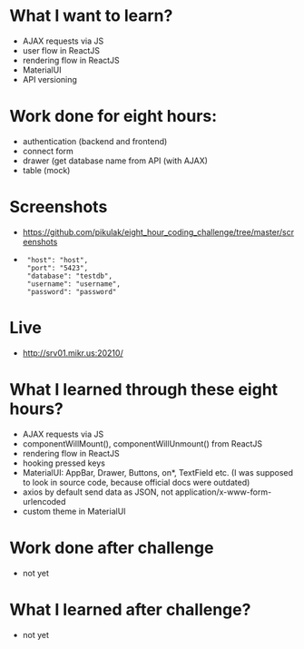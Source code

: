 # What I want to learn?
 * AJAX requests via JS
 * user flow in ReactJS
 * rendering flow in ReactJS
 * MaterialUI
 * API versioning


# Work done for eight hours:
  * authentication (backend and frontend)
  * connect form
  * drawer (get database name from API (with AJAX)
  * table (mock)
  
# Screenshots
 * https://github.com/pikulak/eight_hour_coding_challenge/tree/master/screenshots
 *      "host": "host",
        "port": "5423",
        "database": "testdb",
        "username": "username",
        "password": "password"
 
# Live
 * http://srv01.mikr.us:20210/

# What I learned through these eight hours?
  * AJAX requests via JS
  * componentWillMount(), componentWillUnmount() from ReactJS
  * rendering flow in ReactJS
  * hooking pressed keys
  * MaterialUI: AppBar, Drawer, Buttons, on*, TextField etc. (I was supposed to look in source code, because official docs were outdated)
  * axios by default send data as JSON, not application/x-www-form-urlencoded
  * custom theme in MaterialUI

# Work done after challenge
  * not yet
  
# What I learned after challenge?
  * not yet
